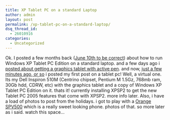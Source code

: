 ```yaml
---
title: XP Tablet PC on a standard Laptop
author: admin
layout: post
permalink: /xp-tablet-pc-on-a-standard-laptop/
dsq_thread_id:
  - 26010916
categories:
  - Uncategorized
---
```

Ok. I posted a few months back ([June 10th to be correct][1]) about how to run Windows XP Tablet PC Edition on a standard laptop. and a few days ago i [posted about getting a graphics tablet with active pen][2]. and now, [just a few minutes ago, or so][3] i posted my first post on a tablet pc! Well, a virtual one. Its my Dell Inspiron 510M (Centrino chipset, Pentium M 1.5Gz, 768mb ram, 30Gb hdd, CDRW, etc) with the graphics tablet and a copy of Windows XP Tablet PC Edition on it. thats it! currently installing XPSP2 to get the new Tablet PC 2005 features that come with XPSP2. more info later. Also, i have a load of photos to post from the holidays. i got to play with a [Orange SPV500][4] which is a really sweet looking phone. photos of that. so more later as i said. watch this space&#8230;

 [1]: http://blog.lotas-smartman.net/archives/2004/06/10/2039/cant-afford-a-tablet-pc-try-this/
 [2]: http://blog.lotas-smartman.net/archives/2004/08/19/2297/got-me-a-graphics-tablet/
 [3]: http://blog.lotas-smartman.net/archives/2004/08/21/2308/first-post-on-a-tablet-pc/
 [4]: http://shop.orange.co.uk/shop/show/handset/orange_spv_c500/detail